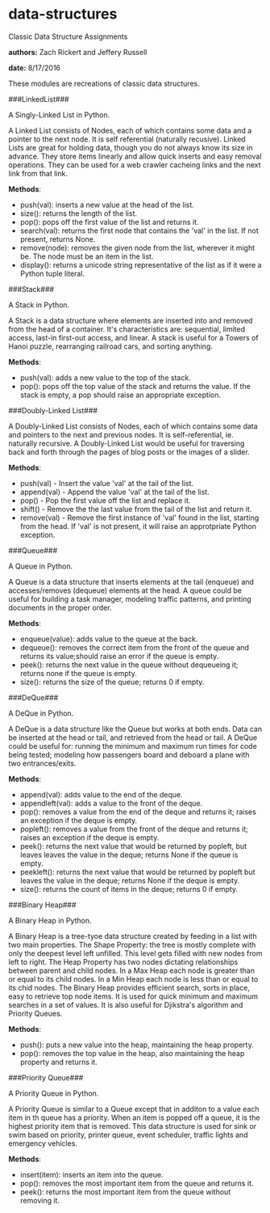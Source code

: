 # data-structures

Classic Data Structure Assignments

__authors:__ Zach Rickert and Jeffery Russell

__date:__ 8/17/2016

These modules are recreations of classic data structures.


###LinkedList###

A Singly-Linked List in Python.

A Linked List consists of Nodes, each of which contains some data and a
pointer to the next node.  It is self referential (naturally recusive).
Linked Lists are great for holding data, though you do not always know
its size in advance.  They store items linearly and allow quick inserts
and easy removal operations. They can be used for a web crawler cacheing
links and the next link from that link.

__Methods__:

* push(val): inserts a new value at the head of the list.
* size(): returns the length of the list.
* pop(): pops off the first value of the list and returns it.
* search(val): returns the first node that contains the 'val' in the list.
    If not present, returns None.
* remove(node): removes the given node from the list, wherever it might
    be.  The node must be an item in the list.
* display(): returns a unicode string representative of the list as if it
    were a Python tuple literal.


###Stack###

A Stack in Python.

A Stack is a data structure where elements are inserted into and removed
from the head of a container.  It's characteristics are: sequential,
limited access, last-in first-out access, and linear.  A stack is useful 
for a Towers of Hanoi puzzle, rearranging railroad cars, and sorting
anything.

__Methods__:
* push(val): adds a new value to the top of the stack.
* pop(): pops off the top value of the stack and returns the value. If the
    stack is empty, a pop should raise an appropriate exception.


###Doubly-Linked List###

A Doubly-Linked List consists of Nodes, each of which contains some data
and pointers to the next and previous nodes.  It is self-referential, ie.
naturally recursive. A Doubly-Linked List would be useful for traversing back and forth through
the pages of blog posts or the images of a slider.  

__Methods__:
* push(val) - Insert the value 'val' at the tail of the list.
* append(val) - Append the value 'val' at the tail of the list.
* pop() - Pop the first value off the list and replace it.
* shift() - Remove the the last value from the tail of the list and 
    return it.
* remove(val) - Remove the first instance of 'val' found in the list, 
    starting from the head.  If 'val' is not present, it will raise an 
    approtpriate Python exception.


###Queue###

A Queue in Python.

A Queue is a data structure that inserts elements at the tail (enqueue) and 
accesses/removes (dequeue) elements at the head. A queue could be useful
for building a task manager, modeling traffic patterns, and printing
documents in the proper order.

__Methods__:
* enqueue(value): adds value to the queue at the back.
* dequeue(): removes the correct item from the front of the queue and 
    returns its value;should raise an error if the queue is empty.
* peek(): returns the next value in the queue without dequeueing it; returns
    none if the queue is empty. 
* size(): returns the size of the queue; returns 0 if empty.


###DeQue###

A DeQue in Python.

A DeQue is a data structure like the Queue but works at both ends.  Data
can be inserted at the head or tail, and retrieved from the head or tail.
A DeQue could be useful for: running the minimum and maximum run times for
code being tested; modeling how passengers board and deboard a plane with
two entrances/exits.  

__Methods__:
* append(val): adds value to the end of the deque.
* appendleft(val): adds a value to the front of the deque.
* pop(): removes a value from the end of the deque and returns it; raises
    an exception if the deque is empty.
* popleft(): removes a value from the front of the deque and returns it;
    raises an exception if the deque is empty.
* peek(): returns the next value that would be returned by popleft, but
    leaves leaves the value in the deque; returns None if the queue is empty. 
* peekleft(): returns the next value that would be returned by popleft but
    leaves the value in the deque; returns None if the deque is empty.
* size():  returns the count of items in the deque; returns 0 if empty.


###Binary Heap###

A Binary Heap in Python.

A Binary Heap is a tree-tyoe data structure created by feeding in a list
with two main properties.  The Shape Property: the tree is mostly complete 
with only the deepest level left unfilled.  This level gets filled with new
nodes from left to right.  The Heap Property has two nodes dictating
relationships between parent and child nodes.  In a Max Heap each node
is greater than or equal to its child nodes.  In a Min Heap each node is
less than or equal to its chid nodes.  The Binary Heap provides efficient
search, sorts in place, easy to retrieve top node items.  It is used for 
quick minimum and maximum searches in a set of values.  It is also useful
for Djikstra's algorithm and Priority Queues.

__Methods__:
* push(): puts a new value into the heap, maintaining the heap property.
* pop(): removes the top value in the heap, also maintaining the heap
    property and returns it.


###Priority Queue###

A Priority Queue in Python.

A Priority Queue is similar to a Queue except that in additon to a value
each item in th queue has a priority.  When an item is popped off a queue,
it is the highest priority item that is removed.  This data structure is
used for sink or swim based on priority, printer queue, event scheduler,
traffic lights and emergency vehicles.

__Methods__:
* insert(item): inserts an item into the queue.
* pop(): removes the most important item from the queue and returns it.
* peek(): returns the most important item from the queue without removing
    it.
